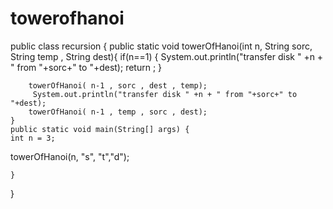 # towerofhanoi

public class recursion {
    public static void towerOfHanoi(int n, String sorc, String temp , String dest){
        if(n==1)
        {
           System.out.println("transfer disk " +n + " from "+sorc+" to "+dest);
           return ;
        }
        
        towerOfHanoi( n-1 , sorc , dest , temp);
         System.out.println("transfer disk " +n + " from "+sorc+" to "+dest);
        towerOfHanoi( n-1 , temp , sorc , dest);
    }
    public static void main(String[] args) {
    int n = 3;
    
   towerOfHanoi(n, "s", "t","d");
    
    }
}

